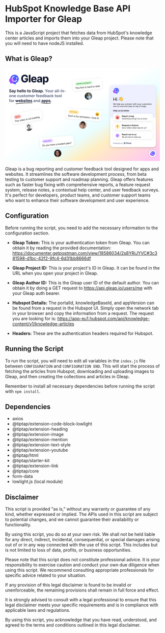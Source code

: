 # HubSpot Knowledge Base API Importer for Gleap

This is a JavaScript project that fetches data from HubSpot's knowledge center articles and imports them into your Gleap project. Please note that you will need to have nodeJS installed.

## What is Gleap?

![Gleap JavaScript SDK Intro](https://raw.githubusercontent.com/GleapSDK/Gleap-iOS-SDK/main/Resources/GleapHeaderImage.png)

Gleap is a bug reporting and customer feedback tool designed for apps and websites. It streamlines the software development process, from beta testing to customer support and roadmap planning. Gleap offers features such as faster bug fixing with comprehensive reports, a feature request system, release notes, a contextual help center, and user feedback surveys. It's perfect for developers, product teams, and customer support teams who want to enhance their software development and user experience.

## Configuration

Before running the script, you need to add the necessary information to the configuration section.

- **Gleap Token:** This is your authentication token from Gleap. You can obtain it by reading the provided documentation: https://documenter.getpostman.com/view/18586034/2s8YRiJYVC#3c381598-d1bc-42f2-9fc4-6d31bb8666df

- **Gleap Project ID:** This is your project's ID in Gleap. It can be found in the URL when you open your project in Gleap.

- **Gleap Author ID:** This is the Gleap user ID of the default author. You can obtain it by doing a GET request to https://api.gleap.io/users/me with your Gleap auth bearer.

- **Hubspot Details:** The portalId, knowledgeBaseId, and appVersion can be found from a request in the Hubspot UI. Simply open the network tab in your browser and copy the information from a request. The request you are looking for is: https://app-eu1.hubspot.com/api/knowledge-content/v1/knowledge-articles

- **Headers:** These are the authentication headers required for Hubspot.

## Running the Script

To run the script, you will need to edit all variables in the `index.js` file between `CONFIGURATION` and `CONFIGURATION END`. This will start the process of fetching the articles from Hubspot, downloading and uploading images to Gleap, and then creating the collections and articles in Gleap.

Remember to install all necessary dependencies before running the script with `npm install`.

## Dependencies

- axios
- @tiptap/extension-code-block-lowlight
- @tiptap/extension-heading
- @tiptap/extension-image
- @tiptap/extension-mention
- @tiptap/extension-text-style
- @tiptap/extension-youtube
- @tiptap/html
- @tiptap/starter-kit
- @tiptap/extension-link
- @tiptap/core
- form-data
- lowlight.js (local module)

## Disclaimer

This script is provided "as is," without any warranty or guarantee of any kind, whether expressed or implied. The APIs used in this script are subject to potential changes, and we cannot guarantee their availability or functionality.

By using this script, you do so at your own risk. We shall not be held liable for any direct, indirect, incidental, consequential, or special damages arising out of or in any way connected with the use of this script. This includes but is not limited to loss of data, profits, or business opportunities.

Please note that this script does not constitute professional advice. It is your responsibility to exercise caution and conduct your own due diligence when using this script. We recommend consulting appropriate professionals for specific advice related to your situation.

If any provision of this legal disclaimer is found to be invalid or unenforceable, the remaining provisions shall remain in full force and effect.

It is strongly advised to consult with a legal professional to ensure that this legal disclaimer meets your specific requirements and is in compliance with applicable laws and regulations.

By using this script, you acknowledge that you have read, understood, and agreed to the terms and conditions outlined in this legal disclaimer.
